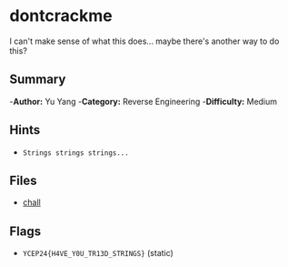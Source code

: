 # dontcrackme
I can't make sense of what this does... maybe there's another way to do this?

## Summary
-**Author:** Yu Yang
-**Category:** Reverse Engineering
-**Difficulty:** Medium

## Hints
- `Strings strings strings...`

## Files
- [chall](dist/chall)

## Flags
- `YCEP24{H4VE_Y0U_TR13D_STRINGS}` (static)